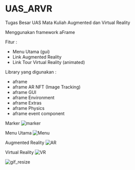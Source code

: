# UAS_ARVR
Tugas Besar UAS Mata Kuliah Augmented dan Virtual Reality

Menggunakan framework aFrame

Fitur :
- Menu Utama (gui)
- Link Augmented Reality
- Link Tour Virtual Reality (animated)

Library yang digunakan :
- aframe
- aframe AR NFT (Image Tracking)
- aframe GUI
- aframe Environment
- aframe Extras
- aframe Physics
- aframe event component

Marker
![marker](https://github.com/ikhsanpratama/UAS_ARVR/assets/5057373/ab7d3b5a-24b8-4fd9-8115-cb4fdaefdd32)

Menu Utama
![Menu](https://github.com/ikhsanpratama/UAS_ARVR/assets/5057373/bd252a18-0032-4313-85bf-442a221498fc)

Augmented Reality
![AR](https://github.com/ikhsanpratama/UAS_ARVR/assets/5057373/331da42e-c443-4d1c-978f-0ecbe9f2070d)

Virtual Reality
![VR](https://github.com/ikhsanpratama/UAS_ARVR/assets/5057373/834f8ce0-fca9-4942-92bd-fad753372b7a)

![gif_resize](https://github.com/ikhsanpratama/UAS_ARVR/assets/5057373/08acf22a-02f8-4c30-9f75-174058b9da93)
